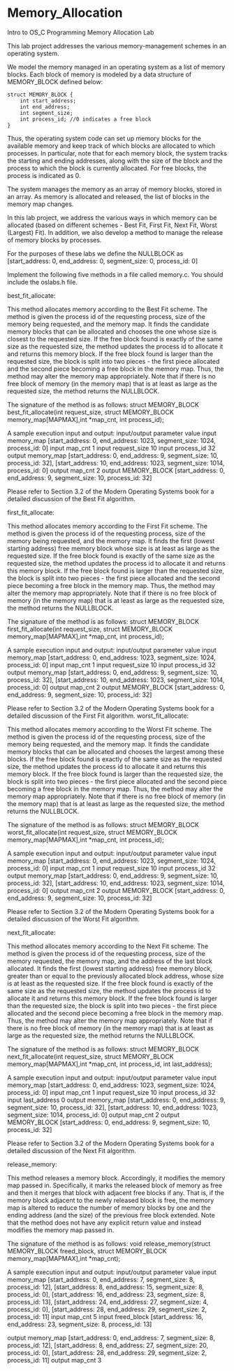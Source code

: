 # Memory_Allocation
Intro to OS_C Programming
Memory Allocation Lab


This lab project addresses the various memory-management schemes in an operating system.

We model the memory managed in an operating system as a list of memory blocks. Each block of memory is modeled by a data structure of MEMORY_BLOCK defined below:

    struct MEMORY_BLOCK {
        int start_address;
        int end_address;
        int segment_size;
        int process_id; //0 indicates a free block
    }

Thus, the operating system code can set up memory blocks for the available memory and keep track of which blocks are allocated to which processes. In particular, note that for each memory block, the system tracks the starting and ending addresses, along with the size of the block and the process to which the block is currently allocated. For free blocks, the process is indicated as 0. 

The system manages the memory as an array of memory blocks, stored in an array. As memory is allocated and released, the list of blocks in the memory map changes.

In this lab project, we address the various ways in which memory can be allocated (based on different schemes - Best Fit, First Fit, Next Fit, Worst (Largest) Fit). In addition, we also develop a method to manage the release of memory blocks by processes.


For the purposes of these labs we define the NULLBLOCK as [start_address: 0, end_address: 0, segment_size: 0, process_id: 0]

Implement the following five methods in a file called memory.c. You should include the oslabs.h file.


best_fit_allocate:

This method allocates memory according to the Best Fit scheme. The method is given the process id of the requesting process, size of the memory being requested, and the memory map. It finds the candidate memory blocks that can be allocated and chooses the one whose size is closest to the requested size. If the free block found is exactly of the same size as the requested size, the method updates the process id to allocate it and returns this memory block. If the free block found is larger than the requested size, the block is split into two pieces - the first piece allocated and the second piece becoming a free block in the memory map. Thus, the method may alter the memory map appropriately. Note that if there is no free block of memory (in the memory map) that is at least as large as the requested size, the method returns the NULLBLOCK. 


The signature of the method is as follows:
struct MEMORY_BLOCK best_fit_allocate(int request_size, struct MEMORY_BLOCK memory_map[MAPMAX],int *map_cnt, int process_id);  

A sample execution input and output:
input/output
parameter
value
input
memory_map
[start_address: 0, end_address: 1023, segment_size: 1024, process_id: 0]
input
map_cnt
1
input
request_size
10
input
process_id
32
output
memory_map
[start_address: 0, end_address: 9, segment_size: 10, process_id: 32],
[start_address: 10, end_address: 1023, segment_size: 1014, process_id: 0]
output
map_cnt
2
output
MEMORY_BLOCK
[start_address: 0, end_address: 9, segment_size: 10, process_id: 32]






Please refer to Section 3.2 of the Modern Operating Systems book for a detailed discussion of the Best Fit algorithm. 



first_fit_allocate:

This method allocates memory according to the First Fit scheme. The method is given the process id of the requesting process, size of the memory being requested, and the memory map. It finds the first (lowest starting address) free memory block whose size is at least as large as the requested size. If the free block found is exactly of the same size as the requested size, the method updates the process id to allocate it and returns this memory block. If the free block found is larger than the requested size, the block is split into two pieces - the first piece allocated and the second piece becoming a free block in the memory map. Thus, the method may alter the memory map appropriately. Note that if there is no free block of memory (in the memory map) that is at least as large as the requested size, the method returns the NULLBLOCK. 


The signature of the method is as follows:
struct MEMORY_BLOCK first_fit_allocate(int request_size, struct MEMORY_BLOCK memory_map[MAPMAX],int *map_cnt, int process_id);  

A sample execution input and output:
input/output
parameter
value
input
memory_map
[start_address: 0, end_address: 1023, segment_size: 1024, process_id: 0]
input
map_cnt
1
input
request_size
10
input
process_id
32
output
memory_map
[start_address: 0, end_address: 9, segment_size: 10, process_id: 32],
[start_address: 10, end_address: 1023, segment_size: 1014, process_id: 0]
output
map_cnt
2
output
MEMORY_BLOCK
[start_address: 0, end_address: 9, segment_size: 10, process_id: 32]





Please refer to Section 3.2 of the Modern Operating Systems book for a detailed discussion of the First Fit algorithm. 
worst_fit_allocate:

This method allocates memory according to the Worst Fit scheme. The method is given the process id of the requesting process, size of the memory being requested, and the memory map. It finds the candidate memory blocks that can be allocated and chooses the largest among these blocks. If the free block found is exactly of the same size as the requested size, the method updates the process id to allocate it and returns this memory block. If the free block found is larger than the requested size, the block is split into two pieces - the first piece allocated and the second piece becoming a free block in the memory map. Thus, the method may alter the memory map appropriately. Note that if there is no free block of memory (in the memory map) that is at least as large as the requested size, the method returns the NULLBLOCK. 


The signature of the method is as follows:
struct MEMORY_BLOCK worst_fit_allocate(int request_size, struct MEMORY_BLOCK memory_map[MAPMAX],int *map_cnt, int process_id);  

A sample execution input and output:
input/output
parameter
value
input
memory_map
[start_address: 0, end_address: 1023, segment_size: 1024, process_id: 0]
input
map_cnt
1
input
request_size
10
input
process_id
32
output
memory_map
[start_address: 0, end_address: 9, segment_size: 10, process_id: 32],
[start_address: 10, end_address: 1023, segment_size: 1014, process_id: 0]
output
map_cnt
2
output
MEMORY_BLOCK
[start_address: 0, end_address: 9, segment_size: 10, process_id: 32]






Please refer to Section 3.2 of the Modern Operating Systems book for a detailed discussion of the Worst Fit algorithm. 

next_fit_allocate:

This method allocates memory according to the Next Fit scheme. The method is given the process id of the requesting process, size of the memory requested, the memory map, and the address of the last block allocated. It finds the first (lowest starting address) free memory block, greater than or equal to the previously allocated block address, whose size is at least as the requested size. If the free block found is exactly of the same size as the requested size, the method updates the process id to allocate it and returns this memory block. If the free block found is larger than the requested size, the block is split into two pieces - the first piece allocated and the second piece becoming a free block in the memory map. Thus, the method may alter the memory map appropriately. Note that if there is no free block of memory (in the memory map) that is at least as large as the requested size, the method returns the NULLBLOCK. 


The signature of the method is as follows:
struct MEMORY_BLOCK next_fit_allocate(int request_size, struct MEMORY_BLOCK   memory_map[MAPMAX],int *map_cnt, int process_id, int last_address); 

A sample execution input and output:
input/output
parameter
value
input
memory_map
[start_address: 0, end_address: 1023, segment_size: 1024, process_id: 0]
input
map_cnt
1
input
request_size
10
input
process_id
32
input
last_address
0
output
memory_map
[start_address: 0, end_address: 9, segment_size: 10, process_id: 32],
[start_address: 10, end_address: 1023, segment_size: 1014, process_id: 0]
output
map_cnt
2
output
MEMORY_BLOCK
[start_address: 0, end_address: 9, segment_size: 10, process_id: 32]






Please refer to Section 3.2 of the Modern Operating Systems book for a detailed discussion of the Next Fit algorithm. 



release_memory:

This method releases a memory block. Accordingly, it modifies the memory map passed in. Specifically, it marks the released block of memory as free and then it merges that block with adjacent free blocks if any. That is, if the memory block adjacent to the newly released block is free, the memory map is altered to reduce the number of memory blocks by one and the ending address (and the size) of the previous free block extended. Note that the method does not have any explicit return value and instead modifies the memory map passed in. 


The signature of the method is as follows:
void release_memory(struct MEMORY_BLOCK freed_block, struct MEMORY_BLOCK memory_map[MAPMAX],int *map_cnt);

A sample execution input and output:
input/output
parameter
value
input
memory_map
[start_address: 0, end_address: 7, segment_size: 8, process_id: 12],
[start_address: 8, end_address: 15, segment_size: 8, process_id: 0],
[start_address: 16, end_address: 23, segment_size: 8, process_id: 13],
[start_address: 24, end_address: 27, segment_size: 4, process_id: 0],
[start_address: 28, end_address: 29, segment_size: 2, process_id: 11]
input
map_cnt
5
input
freed_block
[start_address: 16, end_address: 23, segment_size: 8, process_id: 13]


output
memory_map
[start_address: 0, end_address: 7, segment_size: 8, process_id: 12],
[start_address: 8, end_address: 27, segment_size: 20, process_id: 0],
[start_address: 28, end_address: 29, segment_size: 2, process_id: 11]
output
map_cnt
3





